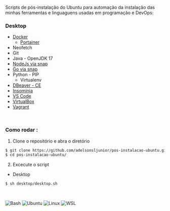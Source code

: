 Scripts de pós-instalação do Ubuntu para automação da instalação das minhas ferramentas e linguaguens usadas em programação e DevOps: 

### Desktop

+ [Docker](https://docs.docker.com/engine/install/ubuntu/)
    + [Portainer](https://docs.portainer.io/start/install-ce/server/docker/linux)
+ Neofetch
+ Git
+ Java - OpenJDK 17
+ [NodeJs via snap](https://snapcraft.io/node)
+ [Go via snap](https://snapcraft.io/go)
+ Python - PIP
    + Virtualenv
+ [DBeaver - CE](https://www.edivaldobrito.com.br/dbeaver-no-ubuntu-e-derivados/)
+ [Insominia](https://docs.insomnia.rest/insomnia/install)
+ [VS Code](https://code.visualstudio.com/docs/setup/linux)
+ [VirtualBox](https://www.virtualbox.org/wiki/Linux_Downloads)
+ [Vagrant](https://developer.hashicorp.com/vagrant/downloads)

<br>

### Como rodar :

1. Clone o repositório e abra o diretório

~~~bash
$ git clone https://github.com/adelsonsljunior/pos-instalacao-ubuntu.git
$ cd pos-instalacao-ubuntu/
~~~

2. Excecute o script

+ Desktop

~~~bash
$ sh desktop/desktop.sh
~~~

<br>

![Bash](https://img.shields.io/badge/Shell_Script-121011?style=for-the-badge&logo=gnu-bash&logoColor=white)
![Ubuntu](https://img.shields.io/badge/Ubuntu-E95420?style=for-the-badge&logo=ubuntu&logoColor=white)
![Linux](https://img.shields.io/badge/Linux-FCC624?style=for-the-badge&logo=linux&logoColor=black)
![WSL](https://img.shields.io/badge/WSL-0a97f5?style=for-the-badge&logo=linux&logoColor=white)

